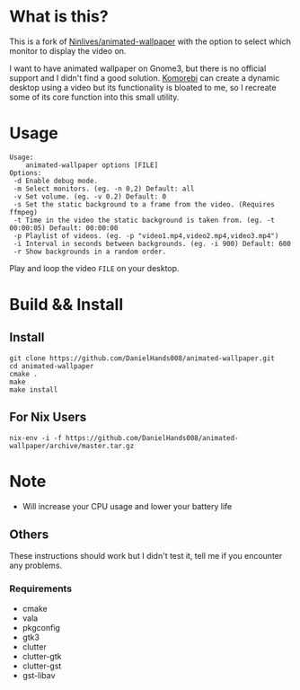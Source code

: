 
# What is this?

This is a fork of [Ninlives/animated-wallpaper](https://github.com/Ninlives/animated-wallpaper) with the option to select which monitor to display the video on.

I want to have animated wallpaper on Gnome3, but there is no official support and I didn't find a good solution. [Komorebi](https://github.com/cheesecakeufo/komorebi) can create a dynamic desktop using a video but its functionality is bloated to me, so I recreate some of its core function into this small utility.



# Usage

```shell
Usage:
	animated-wallpaper options [FILE]
Options:
 -d	Enable debug mode.
 -m	Select monitors. (eg. -n 0,2) Default: all
 -v	Set volume. (eg. -v 0.2) Default: 0
 -s	Set the static background to a frame from the video. (Requires ffmpeg)
 -t	Time in the video the static background is taken from. (eg. -t 00:00:05) Default: 00:00:00
 -p	Playlist of videos. (eg. -p "video1.mp4,video2.mp4,video3.mp4")
 -i	Interval in seconds between backgrounds. (eg. -i 900) Default: 600
 -r	Show backgrounds in a random order.
```

Play and loop the video `FILE` on your desktop.

# Build && Install

## Install

```shell
git clone https://github.com/DanielHands008/animated-wallpaper.git
cd animated-wallpaper
cmake .
make
make install
```

## For Nix Users

```shell
nix-env -i -f https://github.com/DanielHands008/animated-wallpaper/archive/master.tar.gz
```

# Note

- Will increase your CPU usage and lower your battery life

## Others

These instructions should work but I didn't test it, tell me if you encounter any problems.

### Requirements

- cmake
- vala
- pkgconfig
- gtk3
- clutter 
- clutter-gtk
- clutter-gst
- gst-libav